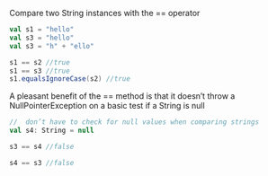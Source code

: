 Compare two String instances with the == operator
```scala
val s1 = "hello"
val s3 = "hello"
val s3 = "h" + "ello"

s1 == s2 //true
s1 == s3 //true
s1.equalsIgnoreCase(s2) //true
```
A pleasant benefit of the == method is that it doesn’t throw a NullPointerException
on a basic test if a String is null
```scala
//  don’t have to check for null values when comparing strings
val s4: String = null

s3 == s4 //false

s4 == s3 //false
```